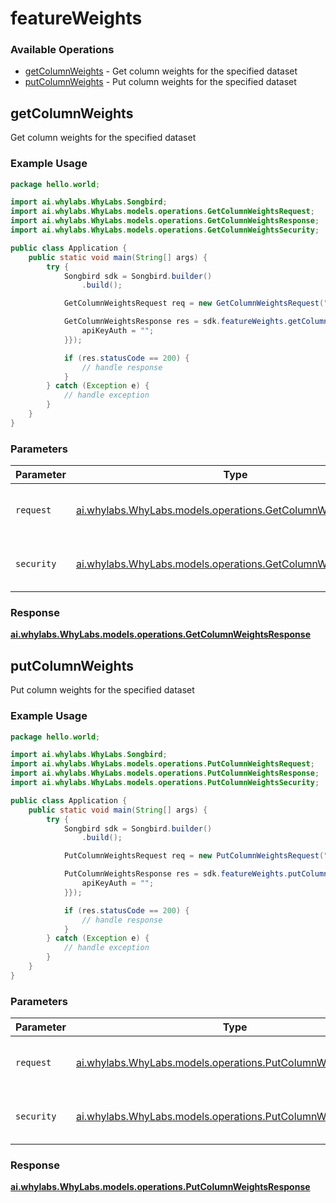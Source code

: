 # featureWeights

### Available Operations

* [getColumnWeights](#getcolumnweights) - Get column weights for the specified dataset
* [putColumnWeights](#putcolumnweights) - Put column weights for the specified dataset

## getColumnWeights

Get column weights for the specified dataset

### Example Usage

```java
package hello.world;

import ai.whylabs.WhyLabs.Songbird;
import ai.whylabs.WhyLabs.models.operations.GetColumnWeightsRequest;
import ai.whylabs.WhyLabs.models.operations.GetColumnWeightsResponse;
import ai.whylabs.WhyLabs.models.operations.GetColumnWeightsSecurity;

public class Application {
    public static void main(String[] args) {
        try {
            Songbird sdk = Songbird.builder()
                .build();

            GetColumnWeightsRequest req = new GetColumnWeightsRequest("model-123", "org-123");            

            GetColumnWeightsResponse res = sdk.featureWeights.getColumnWeights(req, new GetColumnWeightsSecurity("excepturi") {{
                apiKeyAuth = "";
            }});

            if (res.statusCode == 200) {
                // handle response
            }
        } catch (Exception e) {
            // handle exception
        }
    }
}
```

### Parameters

| Parameter                                                                                                            | Type                                                                                                                 | Required                                                                                                             | Description                                                                                                          |
| -------------------------------------------------------------------------------------------------------------------- | -------------------------------------------------------------------------------------------------------------------- | -------------------------------------------------------------------------------------------------------------------- | -------------------------------------------------------------------------------------------------------------------- |
| `request`                                                                                                            | [ai.whylabs.WhyLabs.models.operations.GetColumnWeightsRequest](../../models/operations/GetColumnWeightsRequest.md)   | :heavy_check_mark:                                                                                                   | The request object to use for the request.                                                                           |
| `security`                                                                                                           | [ai.whylabs.WhyLabs.models.operations.GetColumnWeightsSecurity](../../models/operations/GetColumnWeightsSecurity.md) | :heavy_check_mark:                                                                                                   | The security requirements to use for the request.                                                                    |


### Response

**[ai.whylabs.WhyLabs.models.operations.GetColumnWeightsResponse](../../models/operations/GetColumnWeightsResponse.md)**


## putColumnWeights

Put column weights for the specified dataset

### Example Usage

```java
package hello.world;

import ai.whylabs.WhyLabs.Songbird;
import ai.whylabs.WhyLabs.models.operations.PutColumnWeightsRequest;
import ai.whylabs.WhyLabs.models.operations.PutColumnWeightsResponse;
import ai.whylabs.WhyLabs.models.operations.PutColumnWeightsSecurity;

public class Application {
    public static void main(String[] args) {
        try {
            Songbird sdk = Songbird.builder()
                .build();

            PutColumnWeightsRequest req = new PutColumnWeightsRequest("aspernatur", "model-123", "org-123");            

            PutColumnWeightsResponse res = sdk.featureWeights.putColumnWeights(req, new PutColumnWeightsSecurity("perferendis") {{
                apiKeyAuth = "";
            }});

            if (res.statusCode == 200) {
                // handle response
            }
        } catch (Exception e) {
            // handle exception
        }
    }
}
```

### Parameters

| Parameter                                                                                                            | Type                                                                                                                 | Required                                                                                                             | Description                                                                                                          |
| -------------------------------------------------------------------------------------------------------------------- | -------------------------------------------------------------------------------------------------------------------- | -------------------------------------------------------------------------------------------------------------------- | -------------------------------------------------------------------------------------------------------------------- |
| `request`                                                                                                            | [ai.whylabs.WhyLabs.models.operations.PutColumnWeightsRequest](../../models/operations/PutColumnWeightsRequest.md)   | :heavy_check_mark:                                                                                                   | The request object to use for the request.                                                                           |
| `security`                                                                                                           | [ai.whylabs.WhyLabs.models.operations.PutColumnWeightsSecurity](../../models/operations/PutColumnWeightsSecurity.md) | :heavy_check_mark:                                                                                                   | The security requirements to use for the request.                                                                    |


### Response

**[ai.whylabs.WhyLabs.models.operations.PutColumnWeightsResponse](../../models/operations/PutColumnWeightsResponse.md)**

